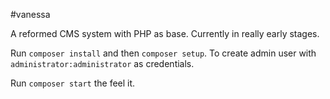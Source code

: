 
#vanessa


A reformed CMS system with PHP as base.
Currently in really early stages.

Run `composer install` and then `composer setup`. To create admin user with `administrator:administrator` as credentials.

Run `composer start` the feel it.
